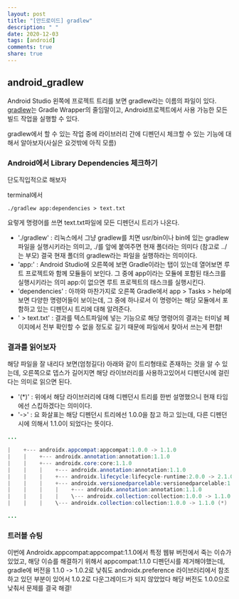 ```yaml
---
layout: post
title: "[안드로이드] gradlew"
description: " "
date: 2020-12-03
tags: [android]
comments: true
share: true
---
```



## android_gradlew

Android Studio 왼쪽에 프로젝트 트리를 보면 gradlew라는 이름의 파일이 있다. [gradlew](!https://developer.android.com/studio/build/building-cmdline?hl=ko)는 Gradle Wrapper의 줄임말이고, Android프로젝트에서 사용 가능한 모든 빌드 작업을 실행할 수 있다.

 gradlew에서 할 수 있는 작업 중에 라이브러리 간에 디펜던시 체크할 수 있는 기능에 대해서 알아보자(사실은 요것밖에 아직 모름)
 
### Android에서 Library Dependencies 체크하기

단도직입적으로 해보자

terminal에서 
```
./gradlew app:dependencies > text.txt
``` 
요렇게 명령어를 쓰면 text.txt파일에 모든 디펜던시 트리가 나온다.


* './gradlew' : 리눅스에서 그냥 gradlew를 치면 usr/bin이나 bin에 있는 gradlew 파일을 실행시키라는 의미고, ./를 앞에 붙여주면 현재 폴더라는 의미다 (참고로 ../는 부모) 결국 현재 폴더의 gradlew라는 파일을 실행하라는 의미이다.
* 'app:' : Android Studio에 오른쪽에 보면 Gradle이라는 탭이 있는데 열어보면 루트 프로젝트와 함께 모듈들이 보인다. 그 중에 app이라는 모듈에 포함된 태스크를 실행시키라는 의미 app:이 없으면 루트 프로젝트의 태스크를 실행시킨다.
* 'dependencies' : 아까와 마찬가지로 오른쪽 Gradle에서 app > Tasks > help에 보면 다양한 명령어들이 보이는데, 그 중에 하나로서 이 명령어는 해당 모듈에서 포함하고 있는 디펜던시 트리에 대해 알려준다.
* ' > text.txt' : 결과를 텍스트파일에 넣는 기능으로 해당 명령어의 결과는 터미널 페이지에서 전부 확인할 수 없을 정도로 길기 때문에 파일에서 찾아서 쓰는게 편함!


### 결과를 읽어보자

해당 파일을 잘 내리다 보면(엄청길다) 아래와 같이 트리형태로 존재하는 것을 알 수 있는데, 오른쪽으로 뎁스가 길어지면 해당 라이브러리를 사용하고있어서 디펜던시에 걸린다는 의미로 읽으면 된다. 

* '(*)' : 위에서 해당 라이브러리에 대해 디펜던시 트리를 한번 설명했으니 현재 타임에선 스킵하겠다는 의미이다.
* '->' : 요 화살표는 해당 디펜던시 트리에선 1.0.0을 참고 하고 있는데, 다른 디펜던시에 의해서 1.1.0이 되었다는 뜻이다.

```java
...

|    +--- androidx.appcompat:appcompat:1.0.0 -> 1.1.0
|    |    +--- androidx.annotation:annotation:1.1.0
|    |    +--- androidx.core:core:1.1.0
|    |    |    +--- androidx.annotation:annotation:1.1.0
|    |    |    +--- androidx.lifecycle:lifecycle-runtime:2.0.0 -> 2.1.0 (*)
|    |    |    +--- androidx.versionedparcelable:versionedparcelable:1.1.0
|    |    |    |    +--- androidx.annotation:annotation:1.1.0
|    |    |    |    \--- androidx.collection:collection:1.0.0 -> 1.1.0 (*)
|    |    |    \--- androidx.collection:collection:1.0.0 -> 1.1.0 (*)

...

```


### 트러블 슈팅

이번에 Androidx.appcompat:appcompat:1.1.0에서 특정 웹뷰 버전에서 죽는 이슈가 있었고, 해당 이슈를 해결하기 위해서 appcompat:1.1.0 디펜던시를 제거해야했는데, gradle에 버전을 1.1.0 -> 1.0.2로 낮춰도 androidx.preference 라이브러리에서 참조하고 있던 부분이 있어서 1.0.2로 다운그레이드가 되지 않았었다 해당 버전도 1.0.0으로 낮춰서 문제를 결국 해결!

